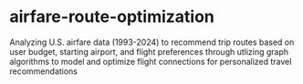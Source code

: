 # airfare-route-optimization
Analyzing U.S. airfare data (1993-2024) to recommend trip routes based on user budget, starting airport, and flight preferences through utlizing graph algorithms to model and optimize flight connections for personalized travel recommendations
